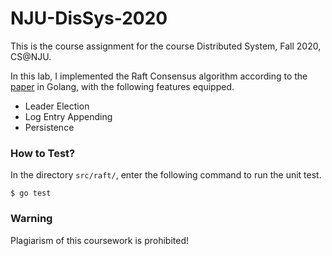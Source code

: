 # NJU-DisSys-2020

This is the course assignment for the course Distributed System, Fall 2020, CS@NJU.

In this lab, I implemented the Raft Consensus algorithm according to the [paper](https://raft.github.io/raft.pdf) in Golang, with the following features equipped.

- Leader Election
- Log Entry Appending
- Persistence

### How to Test?

In the directory `src/raft/`, enter the following command to run the unit test.

```
$ go test
```

### Warning

Plagiarism of this coursework is prohibited!